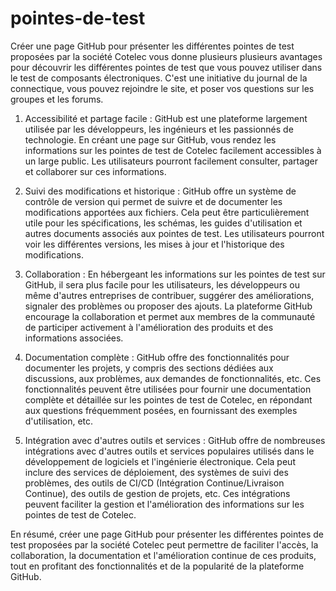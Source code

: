 # pointes-de-test


Créer une page GitHub pour présenter les différentes pointes de test proposées par la société Cotelec vous donne plusieurs plusieurs avantages pour découvrir les différentes pointes de test que vous pouvez utiliser dans le test de composants électroniques. C'est une initiative du journal de la connectique, vous pouvez rejoindre le site, et poser vos questions sur les groupes et les forums.

1. Accessibilité et partage facile : GitHub est une plateforme largement utilisée par les développeurs, les ingénieurs et les passionnés de technologie. En créant une page sur GitHub, vous rendez les informations sur les pointes de test de Cotelec facilement accessibles à un large public. Les utilisateurs pourront facilement consulter, partager et collaborer sur ces informations.

2. Suivi des modifications et historique : GitHub offre un système de contrôle de version qui permet de suivre et de documenter les modifications apportées aux fichiers. Cela peut être particulièrement utile pour les spécifications, les schémas, les guides d'utilisation et autres documents associés aux pointes de test. Les utilisateurs pourront voir les différentes versions, les mises à jour et l'historique des modifications.

3. Collaboration : En hébergeant les informations sur les pointes de test sur GitHub, il sera plus facile pour les utilisateurs, les développeurs ou même d'autres entreprises de contribuer, suggérer des améliorations, signaler des problèmes ou proposer des ajouts. La plateforme GitHub encourage la collaboration et permet aux membres de la communauté de participer activement à l'amélioration des produits et des informations associées.

4. Documentation complète : GitHub offre des fonctionnalités pour documenter les projets, y compris des sections dédiées aux discussions, aux problèmes, aux demandes de fonctionnalités, etc. Ces fonctionnalités peuvent être utilisées pour fournir une documentation complète et détaillée sur les pointes de test de Cotelec, en répondant aux questions fréquemment posées, en fournissant des exemples d'utilisation, etc.

5. Intégration avec d'autres outils et services : GitHub offre de nombreuses intégrations avec d'autres outils et services populaires utilisés dans le développement de logiciels et l'ingénierie électronique. Cela peut inclure des services de déploiement, des systèmes de suivi des problèmes, des outils de CI/CD (Intégration Continue/Livraison Continue), des outils de gestion de projets, etc. Ces intégrations peuvent faciliter la gestion et l'amélioration des informations sur les pointes de test de Cotelec.

En résumé, créer une page GitHub pour présenter les différentes pointes de test proposées par la société Cotelec peut permettre de faciliter l'accès, la collaboration, la documentation et l'amélioration continue de ces produits, tout en profitant des fonctionnalités et de la popularité de la plateforme GitHub.
